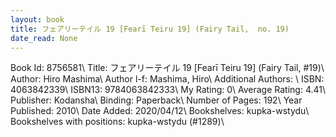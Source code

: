 ```yaml
---
layout: book
title: フェアリーテイル 19 [Fearī Teiru 19] (Fairy Tail,  no. 19)
date_read: None
---
```


Book Id: 8756581\ 
Title: フェアリーテイル 19 [Fearī Teiru 19] (Fairy Tail, #19)\ 
Author: Hiro Mashima\ 
Author l-f: Mashima, Hiro\ 
Additional Authors: \ 
ISBN: 4063842339\ 
ISBN13: 9784063842333\ 
My Rating: 0\ 
Average Rating: 4.41\ 
Publisher: Kodansha\ 
Binding: Paperback\ 
Number of Pages: 192\ 
Year Published: 2010\ 
Date Added: 2020/04/12\ 
Bookshelves: kupka-wstydu\ 
Bookshelves with positions: kupka-wstydu (#1289)\ 

